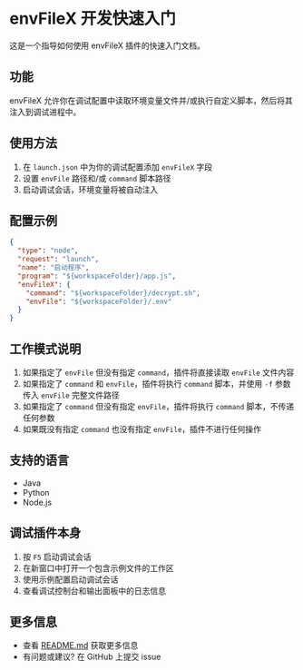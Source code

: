 # envFileX 开发快速入门

这是一个指导如何使用 envFileX 插件的快速入门文档。

## 功能

envFileX 允许你在调试配置中读取环境变量文件并/或执行自定义脚本，然后将其注入到调试进程中。

## 使用方法

1. 在 `launch.json` 中为你的调试配置添加 `envFileX` 字段
2. 设置 `envFile` 路径和/或 `command` 脚本路径
3. 启动调试会话，环境变量将被自动注入

## 配置示例

```json
{
  "type": "node",
  "request": "launch",
  "name": "启动程序",
  "program": "${workspaceFolder}/app.js",
  "envFileX": {
    "command": "${workspaceFolder}/decrypt.sh",
    "envFile": "${workspaceFolder}/.env"
  }
}
```

## 工作模式说明

1. 如果指定了 `envFile` 但没有指定 `command`，插件将直接读取 `envFile` 文件内容
2. 如果指定了 `command` 和 `envFile`，插件将执行 `command` 脚本，并使用 `-f` 参数传入 `envFile` 完整文件路径
3. 如果指定了 `command` 但没有指定 `envFile`，插件将执行 `command` 脚本，不传递任何参数
4. 如果既没有指定 `command` 也没有指定 `envFile`，插件不进行任何操作

## 支持的语言

- Java
- Python
- Node.js

## 调试插件本身

1. 按 `F5` 启动调试会话
2. 在新窗口中打开一个包含示例文件的工作区
3. 使用示例配置启动调试会话
4. 查看调试控制台和输出面板中的日志信息

## 更多信息

- 查看 [README.md](README.md) 获取更多信息
- 有问题或建议? 在 GitHub 上提交 issue
